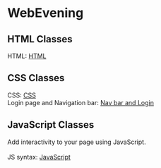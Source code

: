 # WebEvening

## HTML Classes
HTML: <a href = "https://github.com/LesleyBonyo/WebEvening/tree/main/17-05-2023-html">HTML</a>

## CSS Classes
CSS: <a href = "https://github.com/LesleyBonyo/WebEvening/tree/main/03-06-2023-css">CSS</a> <br>
Login page and Navigation bar: <a href = "https://github.com/LesleyBonyo/WebEvening/tree/main/10-06-2023">Nav bar and Login</a><br>
## JavaScript Classes
Add interactivity to your page using JavaScript. <br><br>
JS syntax: <a href = "https://github.com/LesleyBonyo/WebEvening/tree/main/17-06-2023">JavaScript</a>